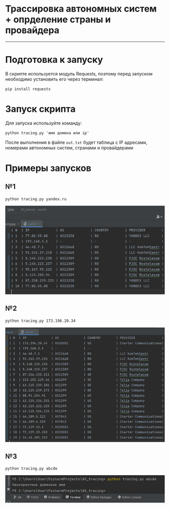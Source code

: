 # Трассировка автономных систем + опрделение страны и провайдера
______
# Подготовка к запуску
В скрипте используется модуль Requests, поэтому перед запуском необходимо установить его через терминал:
```
pip install requests
```
# Запуск скрипта
Для запуска используйте команду:
```
python tracing.py 'имя домена или ip'
```
После выполнения в файле `out.txt` будет таблица с IP адресами, номерами автономных систем, странами и провайдерами
# Примеры запусков
## №1
```
python tracing.py yandex.ru
```
![Image alt](https://github.com/anya-otman/AS_tracing/blob/main/example1.png)
## №2
```
python tracing.py 173.196.20.34
```
![Image alt](https://github.com/anya-otman/AS_tracing/blob/main/example2.png)
## №3
```
python tracing.py abcde
```
![Image alt](https://github.com/anya-otman/AS_tracing/blob/main/example3.png)
